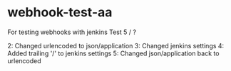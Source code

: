 # webhook-test-aa
For testing webhooks with jenkins
Test 5 / ?

2: Changed urlencoded to json/application
3: Changed jenkins settings
4: Added trailing '/' to jenkins settings
5: Changed json/application back to urlencoded
